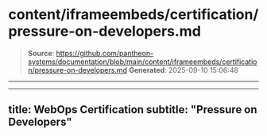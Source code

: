 # content/iframeembeds/certification/pressure-on-developers.md

> **Source**: https://github.com/pantheon-systems/documentation/blob/main/content/iframeembeds/certification/pressure-on-developers.md
> **Generated**: 2025-09-10 15:06:48

---

---
title: WebOps Certification
subtitle: "Pressure on Developers"
---

<Partial file="certification-guide/pressure-on-developers.md" />
